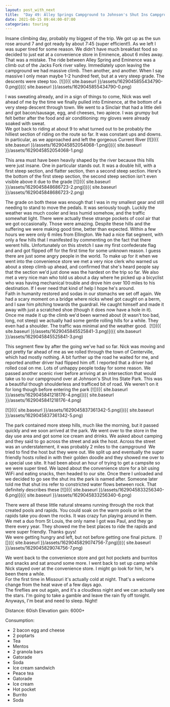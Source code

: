 ```yaml
---
layout: post_with_next
title:  "Day 49: Alley Springs Campground to Johnson's Shut Ins Campground"
date: 2021-08-15 09:44:00-07:00
categories: touring
---
```

Insane climbing day, probably my biggest of the trip. We got up as the sun rose around 7 and got ready by about 7:45 (super efficient!). As we left I was super tired for some reason. We didn't have much breakfast food so decided to just eat at a convenience store in Eminence, about 6 miles away. That was a mistake. The ride between Alley Spring and Eminence was a climb out of the Jacks Fork river valley. Immediately upon leaving the campground we had massive climb. Then another, and another. When I say massive I only mean maybe 1-2 hundred feet, but at a very steep grade. The descents were steep too.
[![]({{ site.baseurl }}/assets/1629045855434790-0.png)]({{ site.baseurl }}/assets/1629045855434790-0.png)
  
I was sweating already, and in a sign of things to come, Nick was well ahead of me by the time we finally pulled into Eminence, at the bottom of a very steep descent through town. We went to a Sinclair that had a little deli and got bacon/sausage, egg, and cheeses, two apiece. I was grumpy but felt better after the food and air conditioning: my gloves were already soaked with sweat.  
We got back to riding at about 9 to what turned out to be probably the hilliest section of riding on the route so far. It was constant ups and downs. In particular, as we approached and left the gorgeous Current River
[![]({{ site.baseurl }}/assets/1629045852054068-1.png)]({{ site.baseurl }}/assets/1629045852054068-1.png)
  
This area must have been heavily shaped by the river because this hills were just insane. One in particular stands out. It was a double hill, with a first steep section, and flatter section, then a second steep section. Here's the bottom of the first steep section, the second steep section isn't even visible above it due to the grade
[![]({{ site.baseurl }}/assets/1629045848686723-2.png)]({{ site.baseurl }}/assets/1629045848686723-2.png)
  
The grade on both these was enough that I was in my smallest gear and still needing to stand to move the pedals. It was seriously tough. Luckily the weather was much cooler and less humid somehow, and the traffic somewhat light. There were actually these strange pockets of cool air that we got occasionally. Those were amazing. Despite these hills and the suffering we were making good time, better than expected. Within a few hours we were only 6 miles from Ellington. We had a nice flat segment, with only a few hills that I manifested by commenting on the fact that there werent hills. Unfortunately on this stretch I saw my first confederate flag and and got flipped off for the first time for some unknown reason. I guess there are just some angry people in the world. To make up for it when we went into the convenience store we met a very nice clerk who warned us about a steep climb up ahead, and confirmed that she's heard people say that the section we'd just done was the hardest on the trip so far. We also met a very nice man who told us about a day where he picked up a bicyclist who was having mechanical trouble and drove him over 100 miles to his destination. If I ever need that kind of help I hope he's around.   
Faith in humanity restored and sodas in our stomachs we set off again. We had a scary moment on a bridge where nicks wheel got caught on a berm, and I saw him pitching towards the guardrail. He caught himself and made it away with just a scratched shoe (though it does now have a hole in it).  
Once me made it up the climb we'd been warned about (it wasn't too bad, long, not steep) we actually had some gentle rolling hills for a while. They even had a shoulder. The traffic was minimal and the weather good. 
[![]({{ site.baseurl }}/assets/1629045845525841-3.png)]({{ site.baseurl }}/assets/1629045845525841-3.png)
  
This segment flew by after the going we've had so far. Nick was moving and got pretty far ahead of me as we rolled through the town of Centerville, which had mostly nothing. A bit further up the road he waited for me, and reported another driver had flipped him off. I reported that a driver had rolled coal on me. Lots of unhappy people today for some reason. We passed another scenic river before arriving at an intersection that would take us to our campground over at Johnson's Shut Ins State Park. This was a beautiful though shoulderless and trafficed bit of road. We weren't on it for long though before entering the park
[![]({{ site.baseurl }}/assets/1629045841218176-4.png)]({{ site.baseurl }}/assets/1629045841218176-4.png)

[![]({{ site.baseurl }}/assets/1629045837361342-5.png)]({{ site.baseurl }}/assets/1629045837361342-5.png)
  
The park contained more steep hills, much like the morning, but it passed quickly and we soon arrived at the park. We went over to the store in the day use area and got some ice cream and drinks. We asked about camping and they said to go across the street and ask the host. Across the street was an understatement, it was probably 2 miles to the campground  We tried to find the host but they were out. We split up and eventually the super friendly hosts rolled in with their golden doodle and they showed me over to a special use site. It had been about an hour of trying to get a campsite so we were super tired. We lazed about the convenience store for a bit using WiFi and eating snacks, then headed to our site. Once there I unloaded and we decided to go see the shut ins the park is named after. Someone later told me that shut ins refer to constricted water flows between rock. That definitely describes these
[![]({{ site.baseurl }}/assets/1629045833256340-6.png)]({{ site.baseurl }}/assets/1629045833256340-6.png)
  
There were all these little natural streams running through the rock that created pools and rapids. You could soak on the warm pools or let the rapids take you down the rocks. It was crazy fun playing around in them. We met a duo from St Louis, the only name I got was Paul, and they go there every year. They showed me the best places to ride the rapids and were super friendly. Thanks guys!   
We were getting hungry and left, but not before getting one final picture. 
[![]({{ site.baseurl }}/assets/1629045829074756-7.png)]({{ site.baseurl }}/assets/1629045829074756-7.png)
  
We went back to the convenience store and got hot pockets and burritos and snacks and sat around some more. I went back to set up camp while Nick stayed over at the convenience store. I might go look for him, he's been there a while.   
For the first time in Missouri it's actually cold at night. That's a welcome change from the heat wave of a few days ago.  
The fireflies are out again, and it's a cloudless night and we can actually see the stars. I'm going to take a gamble and leave the rain fly off tonight.   
Anyways, I'm beat and need to sleep. Night!  


Distance: 60ish
Elevation gain: 6000+

Consumption:
- 2 bacon egg and cheese
- 2 poptarts
- Tea
- Mentos
- 2 granola bars
- Gatorade
- Soda
- Ice cream sandwich
- Peace tea
- Gatorade
- Ice cream
- Hot pocket
- Burrito
- Soda
